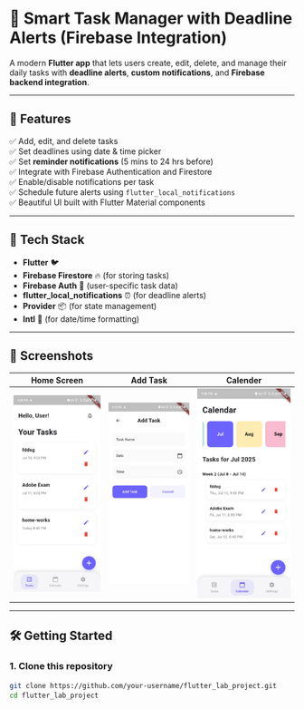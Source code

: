 # 🧠 Smart Task Manager with Deadline Alerts (Firebase Integration)

A modern **Flutter app** that lets users create, edit, delete, and manage their daily tasks with **deadline alerts**, **custom notifications**, and **Firebase backend integration**.

---

## 🚀 Features

✅ Add, edit, and delete tasks  
✅ Set deadlines using date & time picker  
✅ Set **reminder notifications** (5 mins to 24 hrs before)  
✅ Integrate with Firebase Authentication and Firestore  
✅ Enable/disable notifications per task  
✅ Schedule future alerts using `flutter_local_notifications`  
✅ Beautiful UI built with Flutter Material components

---

## 🔧 Tech Stack

- **Flutter** 🐦
- **Firebase Firestore** 🔥 (for storing tasks)
- **Firebase Auth** 🔐 (user-specific task data)
- **flutter_local_notifications** ⏰ (for deadline alerts)
- **Provider** 📦 (for state management)
- **Intl** 📆 (for date/time formatting)

---

## 📸 Screenshots

<!-- Replace these with actual screenshots after uploading to /assets/screenshots or your GitHub -->

| Home Screen                          | Add Task                                     | Calender                                             |
| ------------------------------------ | -------------------------------------------- | ---------------------------------------------------- |
| ![Home](assets/screenshots/home.png) | ![Add Task](assets/screenshots/add_task.png) | ![Notification](assets/screenshots/notification.png) |

---

## 🛠 Getting Started

### 1. Clone this repository

```bash
git clone https://github.com/your-username/flutter_lab_project.git
cd flutter_lab_project
```
